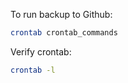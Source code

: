 To run backup to Github:
```bash
crontab crontab_commands
```

Verify crontab:
```bash
crontab -l
```